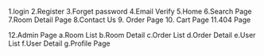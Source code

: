 1.login
2.Register
3.Forget password
4.Email Verify
5.Home
6.Search Page
7.Room Detail Page
8.Contact Us
9. Order Page
10. Cart Page
11.404 Page

12.Admin Page
    a.Room List
    b.Room Detail
    c.Order List
    d.Order Detail
    e.User List
    f.User Detail
    g.Profile Page
    